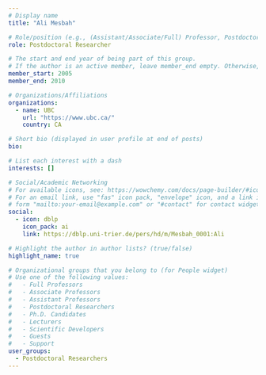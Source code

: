 ```yaml
---
# Display name
title: "Ali Mesbah"

# Role/position (e.g., (Assistant/Associate/Full) Professor, Postdoctoral Researchers, Ph.D. Candidate)
role: Postdoctoral Researcher

# The start and end year of being part of this group.
# If the author is an active member, leave member_end empty. Otherwise, fill in.
member_start: 2005
member_end: 2010

# Organizations/Affiliations
organizations:
  - name: UBC
    url: "https://www.ubc.ca/"
    country: CA

# Short bio (displayed in user profile at end of posts)
bio:

# List each interest with a dash
interests: []

# Social/Academic Networking
# For available icons, see: https://wowchemy.com/docs/page-builder/#icons
# For an email link, use "fas" icon pack, "envelope" icon, and a link in the
# form "mailto:your-email@example.com" or "#contact" for contact widget.
social:
  - icon: dblp
    icon_pack: ai
    link: https://dblp.uni-trier.de/pers/hd/m/Mesbah_0001:Ali

# Highlight the author in author lists? (true/false)
highlight_name: true

# Organizational groups that you belong to (for People widget)
# Use one of the following values: 
#   - Full Professors
#   - Associate Professors
#   - Assistant Professors
#   - Postdoctoral Researchers
#   - Ph.D. Candidates
#   - Lecturers
#   - Scientific Developers
#   - Guests
#   - Support
user_groups:
  - Postdoctoral Researchers
---
```

